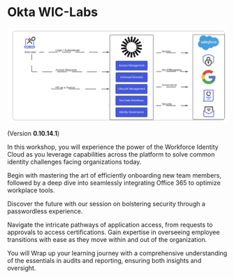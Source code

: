 # Okta **WIC-Labs**

![Overview](images/011/lab_overview_image.png)

(Version **0.10.14.1**)

In this workshop, you will experience the power of the Workforce Identity Cloud as you leverage capabilities across the platform to solve common identity challenges facing organizations today.

Begin with mastering the art of efficiently onboarding new team members, followed by a deep dive into seamlessly integrating Office 365 to optimize workplace tools.

Discover the future with our session on bolstering security through a passwordless experience.

Navigate the intricate pathways of application access, from requests to approvals to access certifications. Gain expertise in overseeing employee transitions with ease as they move within and out of the organization.

You will Wrap up your learning journey with a comprehensive understanding of the essentials in audits and reporting, ensuring both insights and oversight.
